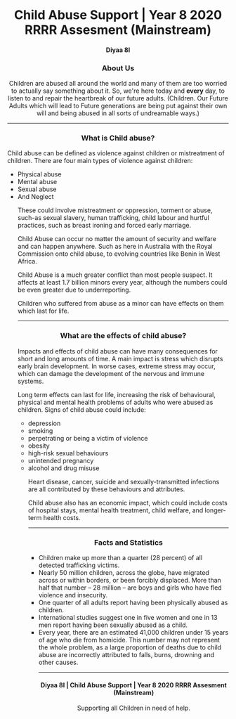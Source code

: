 <h1 align="center">
    Child Abuse Support | Year 8 2020 RRRR Assesment (Mainstream)
</h1>
 <h4 align="center">
 Diyaa 8I
 </h4>

<h3 align="center">
About Us
</h3>

 <p align="center"> Children are abused all around the world and many of them are too worried to actually say something about it. So, we're here today and <b>every</b> day, to listen to and repair the heartbreak of our future adults. (Children. Our Future Adults which will lead to Future generations are being put against their own will and being abused in all sorts of undreamable ways.)


<hr>

<h3 align="center">
What is Child abuse?
</h3>

<p align="left">
Child abuse can be defined as violence against children or mistreatment of children. There are four main types of violence against children:

<ul>
<li>Physical abuse
<li>Mental abuse
<li>Sexual abuse
<li>And Neglect

<p>
These could involve mistreatment or oppression, torment or abuse, such-as sexual slavery, human trafficking, child labour and hurtful practices, such as breast ironing and forced early marriage.</p>

<p>Child Abuse can occur no matter the amount of security and welfare and can happen anywhere. Such as here in Australia with the Royal Commission onto child abuse, to evolving countries like Benin in West Africa.</p>

<p>Child Abuse is a much greater conflict than most people suspect. It affects at least 1.7 billion minors every year, although the numbers could be even greater due to underreporting.</p>

<p>Children who suffered from abuse as a minor can have effects on them which last for life.</p>


<hr>

<h3 align="center">
What are the effects of child abuse?
</h3>

<p align="left">
Impacts and effects of child abuse can have many consequences for short and long amounts of time. A main impact is stress which disrupts early brain development. In worse cases, extreme stress may occur, which can damage the development of the nervous and immune systems.</p>

<p>Long term effects can last for life, increasing the risk of behavioural, physical and mental health problems of adults who were abused as children. Signs of child abuse could include:

<ul>
<li>depression
<li>smoking
<li>perpetrating or being a victim of violence
<li>obesity
<li>high-risk sexual behaviours
<li>unintended pregnancy
<li>alcohol and drug misuse

<p>
Heart disease, cancer, suicide and sexually-transmitted infections are all contributed by these behaviours and attributes.</p>

<p>Child abuse also has an economic impact, which could include costs of hospital stays, mental health treatment, child welfare, and longer-term health costs.</p>


<hr>

<h3 align="center">
Facts and Statistics
</h3>

<ul align="left">
<li>Children make up more than a quarter (28 percent) of all detected trafficking victims. 
<li>Nearly 50 million children, across the globe, have migrated across or within borders, or been forcibly displaced. More than half that number – 28 million – are boys and girls who have fled violence and insecurity. 
<li>One quarter of all adults report having been physically abused as children.
<li>International studies suggest one in five women and one in 13 men report having been sexually abused as a child.
<li>Every year, there are an estimated 41,000 children under 15 years of age who die from homicide. This number may not represent the whole problem, as a large proportion of deaths due to child abuse are incorrectly attributed to falls, burns, drowning and other causes.


<hr>

<h4 align="center">
Diyaa 8I | Child Abuse Support | Year 8 2020 RRRR Assesment (Mainstream)
</h4>
 <p align="center">
 Supporting all Children in need of help.
